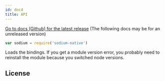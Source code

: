 ```yaml
---
id: doc4
title: API
---
```


[Go to docs (Github) for the latest release](https://github.com/sodium-friends/sodium-native/tree/v2.3.0) (The following docs may be for an unreleased version)

``` js
var sodium = require('sodium-native')
```
Loads the bindings. If you get a module version error, you probably need to reinstall the module because you switched node versions.

## License



